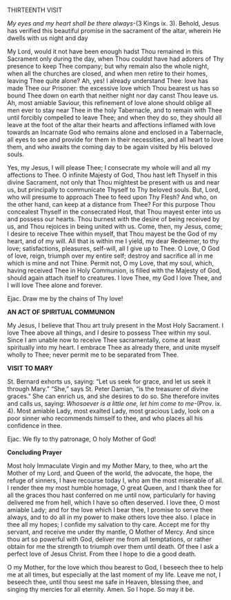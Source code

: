 
THIRTEENTH VISIT

_My eyes and my heart shall be there always_-(3 Kings ix. 3). Behold, Jesus has verified this beautiful promise in the sacrament of the altar, wherein He dwells with us night and day

My Lord, would it not have been enough hadst Thou remained in this Sacrament only during the day, when Thou couldst have had adorers of Thy presence to keep Thee company; but why remain also the whole night, when all the churches are closed, and when men retire to their homes, leaving Thee quite alone? Ah, yes! I already understand Thee: love has made Thee our Prisoner: the excessive love which Thou bearest us has so bound Thee down on earth that neither night nor day canst Thou leave us. Ah, most amiable Saviour, this refinement of love alone should oblige all men ever to stay near Thee in the holy Tabernacle, and to remain with Thee until forcibly compelled to leave Thee; and when they do so, they should all leave at the foot of the altar their hearts and affections inflamed with love towards an Incarnate God who remains alone and enclosed in a Tabernacle, all eyes to see and provide for them in their necessities, and all heart to love them, and who awaits the coming day to be again visited by His beloved souls.

Yes, my Jesus, I will please Thee; I consecrate my whole will and all my affections to Thee. O infinite Majesty of God, Thou hast left Thyself in this divine Sacrament, not only that Thou mightest be present with us and near us, but principally to communicate Thyself to Thy beloved souls. But, Lord, who will presume to approach Thee to feed upon Thy Flesh? And who, on the other hand, can keep at a distance from Thee? For this purpose Thou concealest Thyself in the consecrated Host, that Thou mayest enter into us and possess our hearts. Thou burnest with the desire of being received by us, and Thou rejoices in being united with us. Come, then, my Jesus, come; I desire to receive Thee within myself, that Thou mayest be the God of my heart, and of my will. All that is within me I yield, my dear Redeemer, to thy love; satisfactions, pleasures, self-will, all I give up to Thee. O Love, O God of love, reign, triumph over my entire self; destroy and sacrifice all in me which is mine and not Thine. Permit not, O my Love, that my soul, which, having received Thee in Holy Communion, is filled with the Majesty of God, should again attach itself to creatures. I love Thee, my God I love Thee, and I will love Thee alone and forever.

Ejac. Draw me by the chains of Thy love!

**AN ACT OF SPIRITUAL COMMUNION**

My Jesus, I believe that Thou art truly present in the Most Holy Sacrament. I love Thee above all things, and I desire to possess Thee within my soul. Since I am unable now to receive Thee sacramentally, come at least spiritually into my heart. I embrace Thee as already there, and unite myself wholly to Thee; never permit me to be separated from Thee.

**VISIT TO MARY**

St. Bernard exhorts us, saying: “Let us seek for grace, and let us seek it through Mary.” “She,” says St. Peter Damian, “is the treasurer of divine graces.” She can enrich us, and she desires to do so. She therefore invites and calls us, saying: _Whosoever is a little one, let him come to me_-(Prov. ix. 4). Most amiable Lady, most exalted Lady, most gracious Lady, look on a poor sinner who recommends himself to thee, and who places all his confidence in thee.

Ejac. We fly to thy patronage, O holy Mother of God!

**Concluding Prayer**

Most holy Immaculate Virgin and my Mother Mary, to thee, who art the Mother of my Lord, and Queen of the world, the advocate, the hope, the refuge of sinners, I have recourse today I, who am the most miserable of all. I render thee my most humble homage, O great Queen, and I thank thee for all the graces thou hast conferred on me until now, particularly for having delivered me from hell, which I have so often deserved. I love thee, O most amiable Lady; and for the love which I bear thee, I promise to serve thee always, and to do all in my power to make others love thee also. I place in thee all my hopes; I confide my salvation to thy care. Accept me for thy servant, and receive me under thy mantle, O Mother of Mercy. And since thou art so powerful with God, deliver me from all temptations, or rather obtain for me the strength to triumph over them until death. Of thee I ask a perfect love of Jesus Christ. From thee I hope to die a good death.

O my Mother, for the love which thou bearest to God, I beseech thee to help me at all times, but especially at the last moment of my life. Leave me not, I beseech thee, until thou seest me safe in Heaven, blessing thee, and singing thy mercies for all eternity. Amen. So I hope. So may it be.

